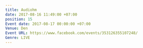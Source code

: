 ```yaml
---
title: Audiohm
date: 2017-08-16 11:49:00 +07:00
position: 15
Event date: 2017-08-17 00:00:00 +07:00
Venue: Den
Event URL: https://www.facebook.com/events/353126355107248/
Genre: LIVE
---
```


